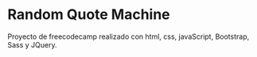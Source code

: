 # Random Quote Machine

Proyecto de freecodecamp realizado con html, css, javaScript, Bootstrap, Sass y JQuery.

